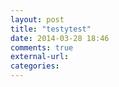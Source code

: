 ```yaml
---
layout: post
title: "testytest"
date: 2014-03-28 18:46
comments: true
external-url: 
categories: 
---
```

